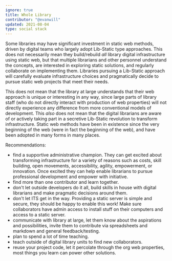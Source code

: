 ```yaml
---
ignore: true
title: Whole Library 
contributor: "@evanwill"
updated: 2021-08-04
type: social stack
---
```


Some libraries may have significant investment in static web methods, driven by digital teams who largely adopt Lib-Static type approaches. 
This does not necessarily mean they build/rebuild *all* library digital infrastructure using static web, but that multiple librarians and other personnel understand the concepts, are interested in exploring static solutions, and regularly collaborate on implementing them.
Libraries pursuing a Lib-Static approach will carefully evaluate infrastructure choices and pragmatically decide to pursue static web projects that meet their needs.

This does not mean that the library at large understands that their web approach is unique or interesting in any way, since large parts of library staff (who do not directly interact with production of web properties) will not directly experience any difference from more conventional models of development. 
This *also* does not mean that the digital librarians are aware of or actively taking part in a secretive Lib-Static revolution to transform infrastructure. 
Static web methods have been in existence since the very beginning of the web (were in fact the beginning of the web), and have been adopted in many forms in many places.

Recommendations:

- find a supportive administrative champion. They can get excited about transforming infrastructure for a variety of reasons such as costs, skill building, open movements, accessibility, agility, empowerment, or innovation. Once excited they can help enable librarians to pursue professional development and empower with initiative.
- find more than one contributor and learn together.
- don't let outside developers do it all, build skills in house with digital librarians and make pragmatic decisions around them.
- don't let ITS get in the way. Providing a static server is simple and secure, they should be happy to enable this work! Make sure collaborators have admin access to install stuff on their computers and access to a static server.
- communicate with library at large, let them know about the aspirations and possibilities, invite them to contribute via spreadsheets and markdown and general feedback/testing.
- plan to spend a lot of time teaching.
- teach outside of digital library units to find new collaborators.
- reuse your project code, let it percolate through the org web properties, most things you learn can power other solutions.
